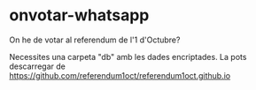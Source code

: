 # onvotar-whatsapp
On he de votar al referendum de l'1 d'Octubre?

Necessites una carpeta "db" amb les dades encriptades.
La pots descarregar de https://github.com/referendum1oct/referendum1oct.github.io

